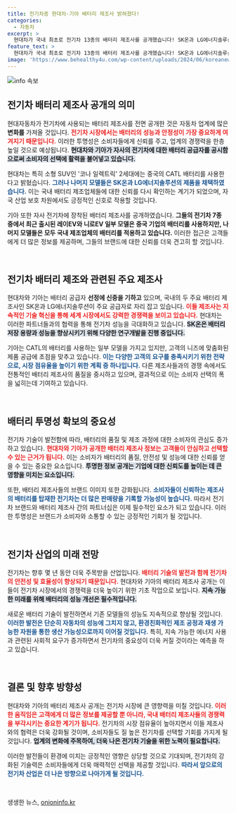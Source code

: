```yaml
---
title: 전기차종 현대차·기아 배터리 제조사 밝혀졌다!
categories:
  - 자동차
excerpt: >
  현대차가 국내 최초로 전기차 13종의 배터리 제조사를 공개했습니다! SK온과 LG에너지솔루션 제품이 대세를 이루며, 차세대 전기차 시장의 변화를 예고합니다. 클릭해서 자세한 내용을 확인하세요!
feature_text: >
  현대차가 국내 최초로 전기차 13종의 배터리 제조사를 공개했습니다! SK온과 LG에너지솔루션 제품이 대세를 이루며, 차세대 전기차 시장의 변화를 예고합니다. 클릭해서 자세한 내용을 확인하세요!
image: 'https://www.behealthy4u.com/wp-content/uploads/2024/06/koreanews.jpg'
---
```


<p><img src="https://www.behealthy4u.com/wp-content/uploads/2024/06/koreanews.jpg" alt="info 속보" /></p>

<h2 data-ke-size="size26">전기차 배터리 제조사 공개의 의미</h2>

<p>현대자동차가 전기차에 사용되는 배터리 제조사를 전면 공개한 것은 자동차 업계에 많은 <strong>변화를</strong> 가져올 것입니다. <b><span style="color: #ee2323;">전기차 시장에서는 배터리의 성능과 안정성이 가장 중요하게 여겨지기 때문입니다.</span></b> 이러한 투명성은 소비자들에게 신뢰를 주고, 업계의 경쟁력을 한층 높일 것으로 예상됩니다. <b><span style="background-color: #21538527;">현대차와 기아가 자사의 전기차에 대한 배터리 공급자를 공시함으로써 소비자의 선택에 활력을 불어넣고 있습니다.</span></b></p>

<p>현대차는 특히 소형 SUV인 '코나 일렉트릭' 2세대에는 중국의 CATL 배터리를 사용한다고 밝혔습니다. <b><span style="color: #1a5490;">그러나 나머지 모델들은 SK온과 LG에너지솔루션의 제품을 채택하였습니다.</span></b> 이는 국내 배터리 제조업체들에 대한 신뢰를 다시 확인하는 계기가 되었으며, 자국 산업 보호 차원에서도 긍정적인 신호로 작용할 것입니다. </p>

<p>기아 또한 자사 전기차에 장착된 배터리 제조사를 공개하였습니다. <b>그들의 전기차 7종 중에서 최근 출시된 레이EV와 니로EV 일부 모델은 중국 기업의 배터리를 사용하지만, 나머지 모델들은 모두 국내 제조업체의 배터리를 적용하고 있습니다.</b> 이러한 접근은 고객들에게 더 많은 정보를 제공하며, 그들의 브랜드에 대한 신뢰를 더욱 견고히 할 것입니다.</p>

<p data-ke-size="size16">&nbsp;</p>

<h2 data-ke-size="size26">전기차 배터리 제조와 관련된 주요 제조사</h2>

<p>현대차와 기아는 배터리 공급자 <strong>선정에 신중을 기하고</strong> 있으며, 국내의 두 주요 배터리 제조사인 SK온과 LG에너지솔루션이 주요 공급자로 자리 잡고 있습니다. <b><span style="color: #ee2323;">이들 제조사는 지속적인 기술 혁신을 통해 세계 시장에서도 강력한 경쟁력을 보이고 있습니다.</span></b> 현대차는 이러한 파트너들과의 협력을 통해 전기차 성능을 극대화하고 있습니다. <b><span style="background-color: #21538527;">SK온은 배터리 저장 용량과 성능을 향상시키기 위해 다양한 연구개발을 진행 중입니다.</span></b></p>

<p>기아는 CATL의 배터리를 사용하는 일부 모델을 가지고 있지만, 고객의 니즈에 맞춤화된 제품 공급에 초점을 맞추고 있습니다. <b><span style="color: #1a5490;">이는 다양한 고객의 요구를 충족시키기 위한 전략으로, 시장 점유율을 높이기 위한 계획 중 하나입니다.</span></b> 다른 제조사들과의 경쟁 속에서도 전통적인 배터리 제조사의 품질을 중시하고 있으며, 결과적으로 이는 소비자 선택의 폭을 넓히는데 기여하고 있습니다.</p>

<p data-ke-size="size16">&nbsp;</p>

<h2 data-ke-size="size26">배터리 투명성 확보의 중요성</h2>

<p>전기차 기술이 발전함에 따라, 배터리의 품질 및 제조 과정에 대한 소비자의 관심도 증가하고 있습니다. <b><span style="color: #ee2323;">현대차와 기아가 공개한 배터리 제조사 정보는 고객들이 안심하고 선택할 수 있는 근거가 됩니다.</span></b> 이는 소비자가 배터리의 품질, 안전성 및 성능에 대한 신뢰를 얻을 수 있는 중요한 요소입니다. <b><span style="background-color: #21538527;">투명한 정보 공개는 기업에 대한 신뢰도를 높이는 데 큰 영향을 미치는 요소입니다.</span></b></p>

<p>또한, 배터리 제조사들의 브랜드 이미지 또한 강화됩니다. <b><span style="color: #1a5490;">소비자들이 신뢰하는 제조사의 배터리를 탑재한 전기차는 더 많은 판매량을 기록할 가능성이 높습니다.</span></b> 따라서 전기차 브랜드와 배터리 제조사 간의 파트너십은 이제 필수적인 요소가 되고 있습니다. 이러한 투명성은 브랜드가 소비자와 소통할 수 있는 긍정적인 기회가 될 것입니다. </p>

<p data-ke-size="size16">&nbsp;</p>

<h2 data-ke-size="size26">전기차 산업의 미래 전망</h2>

<p>전기차는 향후 몇 년 동안 더욱 주목받을 산업입니다. <b><span style="color: #ee2323;">배터리 기술의 발전과 함께 전기차의 안전성 및 효율성이 향상되기 때문입니다.</span></b> 현대차와 기아의 배터리 제조사 공개는 이들이 전기차 시장에서의 경쟁력을 더욱 높이기 위한 기초 작업으로 보입니다. <b><span style="background-color: #21538527;">지속 가능한 미래를 위해 배터리의 성능 개선은 필수적입니다.</span></b></p>

<p>새로운 배터리 기술이 발전하면서 기존 모델들의 성능도 지속적으로 향상될 것입니다. <b><span style="color: #1a5490;">이러한 발전은 단순히 자동차의 성능에 그치지 않고, 환경친화적인 제조 공정과 재생 가능한 자원을 통한 생산 가능성으로까지 이어질 것입니다.</span></b> 특히, 지속 가능한 에너지 사용과 관련된 사회적 요구가 증가하면서 전기차의 중요성이 더욱 커질 것이라는 예측을 하고 있습니다.</p>

<p data-ke-size="size16">&nbsp;</p>

<h2 data-ke-size="size26">결론 및 향후 방향성</h2>

<p>현대차와 기아의 배터리 제조사 공개는 전기차 시장에 큰 영향력을 미칠 것입니다. <b><span style="color: #ee2323;">이러한 움직임은 고객에게 더 많은 정보를 제공할 뿐 아니라, 국내 배터리 제조사들의 경쟁력을 부각시키는 중요한 계기가 됩니다.</span></b> 전기차의 시장 점유율이 높아지면서 이들 제조사와의 협력은 더욱 강화될 것이며, 소비자들도 질 높은 전기차를 선택할 기회를 가지게 될 것입니다. <b><span style="background-color: #21538527;">업계의 변화에 주목하여, 더욱 나은 전기차 기술을 위한 노력이 필요합니다.</span></b></p>

<p>이러한 발전들이 환경에 미치는 긍정적인 영향은 상당할 것으로 기대되며, 전기차의 강화된 기술력은 소비자들에게 더욱 매력적인 선택을 제공할 것입니다. <b><span style="color: #1a5490;">따라서 앞으로의 전기차 산업은 더 나은 방향으로 나아가게 될 것입니다.</span></b></p>

<p data-ke-size="size16">&nbsp;</p>
생생한 뉴스, <a href="https://onioninfo.kr" rel="dofollow">onioninfo.kr</a>



